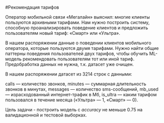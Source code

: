 #Рекомендация тарифов

Оператор мобильной связи «Мегалайн» выяснил: многие клиенты пользуются архивными тарифами. 
Нам нужно построить систему, способную проанализировать поведение клиентов и предложить пользователям новый тариф: «Смарт» или «Ультра».

В нашем распоряжении данные о поведении клиентов мобильного оператора, которые пользуются двумя тарифами.
Нужно найти общие паттерны поведения пользователей двух тарифов, чтобы обучить ML-модель рекомендовать пользователям тот или иной тариф. 
Предобработка данных не нужна, т.к. датасет уже очищен.

В нашем распоряжении датасет из 3214 строк с данными:

сalls — количество звонков,
minutes — суммарная длительность звонков в минутах,
messages — количество sms-сообщений,
mb_used — израсходованный интернет-трафик в Мб,
is_ultra — каким тарифом пользовался в течение месяца («Ультра» — 1, «Смарт» — 0).

Цель задачи - построить модель с *accuracy* не меньше 0.75 на валидационной и тестовой выборках.
